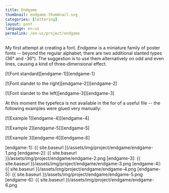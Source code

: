 ```yaml
---
title: Endgame
thumbnail: endgame-thumbnail.svg
categories: [lettering]
layout: post
language: en-us
permalink: /en-us/project/endgame
---
```


My first attempt at creating a font. _Endgame_ is a miniature family of poster fonts -- beyond the regular alphabet, there are two additional slanted types (36° and -36°). The suggestion is to use them alternatively on odd and even lines, causing a kind of three-dimensional effect.

[![Font standard][endgame-1]][endgame-1]

[![Font slandet to the right][endgame-2]][endgame-2]

[![Font slandet to the left][endgame-3]][endgame-3]

At this moment the typefeca is not available in the for of a useful file -- the following examples were glued very manually:

[![Example 1][endgame-4]][endgame-4]

[![Example 2][endgame-5]][endgame-5]

[![Example 3][endgame-6]][endgame-6]

[endgame-1]: {{ site.baseurl }}/assets/img/project/endgame/endgame-1.png
[endgame-2]: {{ site.baseurl }}/assets/img/project/endgame/endgame-2.png
[endgame-3]: {{ site.baseurl }}/assets/img/project/endgame/endgame-3.png
[endgame-4]: {{ site.baseurl }}/assets/img/project/endgame/endgame-4.png
[endgame-5]: {{ site.baseurl }}/assets/img/project/endgame/endgame-5.png
[endgame-6]: {{ site.baseurl }}/assets/img/project/endgame/endgame-6.png